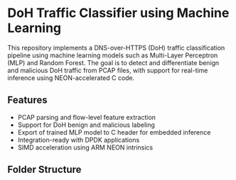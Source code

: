 # DoH Traffic Classifier using Machine Learning

This repository implements a DNS-over-HTTPS (DoH) traffic classification pipeline using machine learning models 
such as Multi-Layer Perceptron (MLP) and Random Forest. The goal is to detect and differentiate benign and malicious 
DoH traffic from PCAP files, with support for real-time inference using NEON-accelerated C code.

## Features

- PCAP parsing and flow-level feature extraction
- Support for DoH benign and malicious labeling
- Export of trained MLP model to C header for embedded inference
- Integration-ready with DPDK applications
- SIMD acceleration using ARM NEON intrinsics

## Folder Structure

